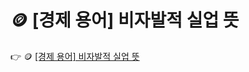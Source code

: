 # 🪙 [경제 용어] 비자발적 실업 뜻

 :point_right: 🪙 <a href='https://finrel.tistory.com/entry/%F0%9F%AA%99-%EA%B2%BD%EC%A0%9C-%EC%9A%A9%EC%96%B4-%EB%B9%84%EC%9E%90%EB%B0%9C%EC%A0%81-%EC%8B%A4%EC%97%85-%EB%9C%BB' target='_blank'>[경제 용어] 비자발적 실업 뜻</a>

